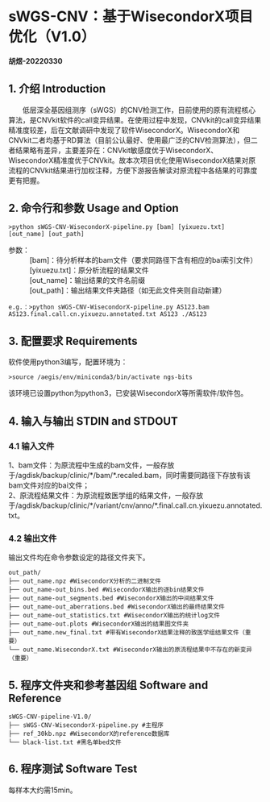 # sWGS-CNV：基于WisecondorX项目优化（V1.0）

#### 胡煜-20220330

## 1. 介绍 Introduction
&emsp;&emsp;低层深全基因组测序（sWGS）的CNV检测工作，目前使用的原有流程核心算法，是CNVkit软件的call变异结果。在使用过程中发现，CNVkit的call变异结果精准度较差，后在文献调研中发现了软件WisecondorX。WisecondorX和CNVkit二者均基于RD算法（目前公认最好、使用最广泛的CNV检测算法），但二者结果略有差异，主要差异在：CNVkit敏感度优于WisecondorX、WisecondorX精准度优于CNVkit。故本次项目优化使用WisecondorX结果对原流程的CNVkit结果进行加权注释，方便下游报告解读对原流程中各结果的可靠度更有把握。

## 2. 命令行和参数 Usage and Option
    >python sWGS-CNV-WisecondorX-pipeline.py [bam] [yixuezu.txt] [out_name] [out_path]
参数：  
&emsp;&emsp;&emsp;[bam]：待分析样本的bam文件（要求同路径下含有相应的bai索引文件）  
&emsp;&emsp;&emsp;[yixuezu.txt]：原分析流程的结果文件  
&emsp;&emsp;&emsp;[out_name]：输出结果的文件名前缀  
&emsp;&emsp;&emsp;[out_path]：输出结果文件夹路径（如无此文件夹则自动新建）  

    e.g.：>python sWGS-CNV-WisecondorX-pipeline.py AS123.bam AS123.final.call.cn.yixuezu.annotated.txt AS123 ./AS123

## 3. 配置要求 Requirements
软件使用python3编写，配置环境为：

    >source /aegis/env/miniconda3/bin/activate ngs-bits
该环境已设置python为python3，已安装WisecondorX等所需软件/软件包。

## 4. 输入与输出 STDIN and STDOUT
### 4.1 输入文件
1、bam文件：为原流程中生成的bam文件，一般存放于/agdisk/backup/clinic/\*/bam/\*.recaled.bam，同时需要同路径下存放有该bam文件对应的bai文件；  
2、原流程结果文件：为原流程致医学组的结果文件，一般存放于/agdisk/backup/clinic/\*/variant/cnv/anno/\*.final.call.cn.yixuezu.annotated.txt。

### 4.2 输出文件
输出文件均在命令参数设定的路径文件夹下。

    out_path/
    ├── out_name.npz #WisecondorX分析的二进制文件
    ├── out_name-out_bins.bed #WisecondorX输出的逐bin结果文件
    ├── out_name-out_segments.bed #WisecondorX输出的中间结果文件
    ├── out_name-out_aberrations.bed #WisecondorX输出的最终结果文件
    ├── out_name-out_statistics.txt #WisecondorX输出的统计log文件
    ├── out_name-out.plots #WisecondorX输出的结果图文件夹
    ├── out_name.new_final.txt #带有WisecondorX结果注释的致医学组结果文件（重要）
    └── out_name.WisecondorX.txt #WisecondorX输出的原流程结果中不存在的新变异（重要）

## 5. 程序文件夹和参考基因组 Software and Reference

    sWGS-CNV-pipeline-V1.0/
    ├── sWGS-CNV-WisecondorX-pipeline.py #主程序
    ├── ref_30kb.npz #WisecondorX的reference数据库
    └── black-list.txt #黑名单bed文件

## 6. 程序测试 Software Test
每样本大约需15min。
